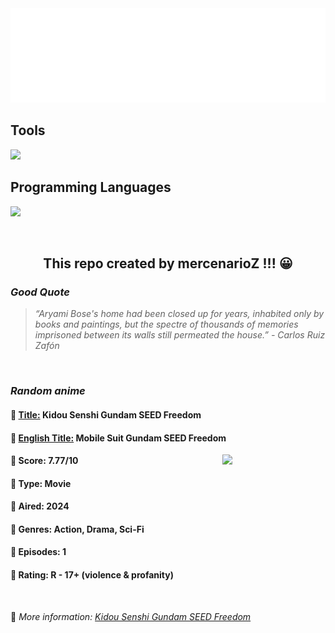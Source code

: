 
<img src="svg/nai.svg" />

<p>
  <h2>Tools</h2>
  <a href="https://skillicons.dev">
    <img src="https://skillicons.dev/icons?i=git,bash,vim,ubuntu,tensorflow,pytorch,docker,raspberrypi" />
  </a>

  <br />

  <h2>Programming Languages</h2>

  <a href="https://skillicons.dev">
    <img src="https://skillicons.dev/icons?i=python,c,cpp" />
  </a>
</p>

<br />

<h2 align="center">This repo created by mercenarioZ !!! 😀</h2>
<h3><i>Good Quote</i></h3>

<blockquote>
<i>
“Aryami Bose's home had been closed up for years, inhabited only by books and paintings, but the spectre of thousands of memories imprisoned between its walls still permeated the house.” - Carlos Ruiz Zafón
</i>
</blockquote>

<br />

<h3><i>Random anime</i></h3>

<h4>
  <strong>🥭 <u>Title:</u></strong> Kidou Senshi Gundam SEED Freedom
</h4>

<h4>🌿 <u>English Title:</u> Mobile Suit Gundam SEED Freedom</h4>

<img align="right" width="165" src=https://cdn.myanimelist.net/images/anime/1999/139748.jpg />

<h4>🌱 Score: 7.77/10</h4>

<h4>🌲 Type: Movie</h4>

<h4>🌴 Aired: 2024</h4>

<h4>🌵 Genres: Action, Drama, Sci-Fi</h4>

<h4>🥑 Episodes: 1</h4>

<h4>🍏 Rating: R - 17+ (violence & profanity)</h4>

<br />

🍂 *More information: [Kidou Senshi Gundam SEED Freedom](https://myanimelist.net/anime/49073/Kidou_Senshi_Gundam_SEED_Freedom)*
    